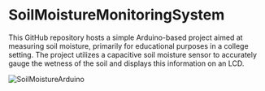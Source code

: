 # SoilMoistureMonitoringSystem
This GitHub repository hosts a simple Arduino-based project aimed at measuring soil moisture, primarily for educational purposes in a college setting. The project utilizes a capacitive soil moisture sensor to accurately gauge the wetness of the soil and displays this information on an LCD.


![SoilMoistureArduino](https://github.com/bvnvn23/SoilMoistureMonitoringSystem/assets/97539472/c59b27b4-9af2-4a49-a480-4b753306ec9b)
